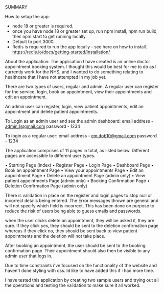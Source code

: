 SUMMARY

How to setup the app:

- node 18 or greater is required.
- once you have node 18 or greater set up, run npm install, npm run build, then npm start to get running locally.
- Default to port 3000.
- Redis is required to run the app locally - see here on how to install. https://redis.io/docs/getting-started/installation/

About the application:
The application I have created is an online doctor appointment booking system. I thought this would be best for me to do as I currently work for the NHS, and I wanted to do something relating to healthcare that I have not attempted in my job yet.

There are two types of users, regular and admin. A regular user can register for the service, login, book an appointment, view their appointments and edit an appointment.

An admin user can register, login, view patient appointments, edit an appointment and delete patient appointments.

To Login as an admin user and see the admin dashboard:
email address - admin.1@gmail.com
password - 1234

To login as a regular user:
email address - em.dob10@gmail.com
password - 1234

The application comprises of 11 pages in total, as listed below. Different pages are accessible to different user types.

• Starting Page (index)
• Register Page
• Login Page
• Dashboard Page
• Book an appointment Page
• View your appointments Page
• Edit an appointment Page
• Delete an appointment Page (admin only)
• View patient appointments Page (admin only)
• Booking Confirmation Page
• Deletion Confirmation Page (admin only)

There is validation in place on the register and login pages to stop null or incorrect details being entered. The Error messages thrown are general and will not specify which field is incorrect. This has been done on purpose to reduce the risk of users being able to guess emails and passwords.

when the user clicks delete an appointment, they will be asked if, they are sure. If they click yes, they should be sent to the deletion confirmation page whereas if they click no, they should be sent back to view patient appointments and the deletion will not take place.

After booking an appointment, the user should be sent to the booking confirmation page. Their appointment should also then be visible to any admin user that logs in.

Due to time constraints i've focused on the functionality of the website and haven't done styling with css. Id like to have added this if i had more time.

I have tested this application by creating two sample users and trying out all the operations and testing the validation to make sure it all worked.
